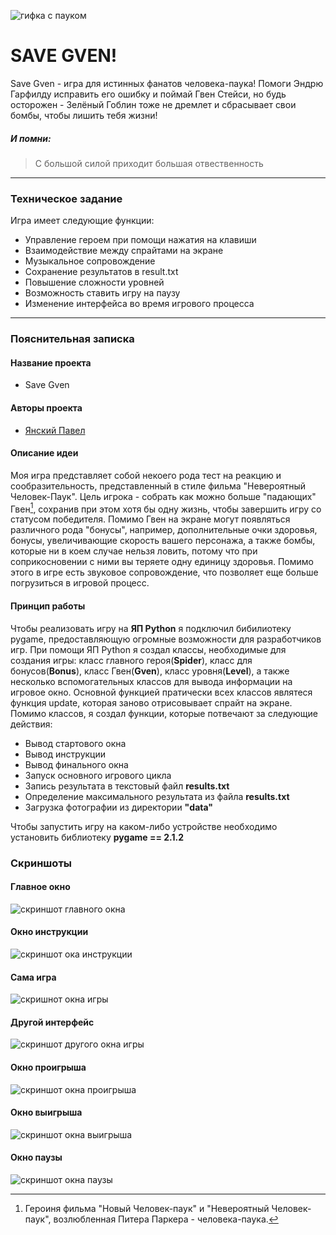![гифка с пауком](data/spider_gif.gif)
# SAVE GVEN!
Save Gven - игра для истинных фанатов человека-паука! Помоги Эндрю Гарфилду исправить его ошибку и поймай Гвен Стейси, но будь осторожен - Зелёный Гоблин тоже не дремлет и сбрасывает свои бомбы, чтобы лишить тебя жизни!
##### И помни:
> С большой силой приходит большая отвественность

___
### Техническое задание
Игра имеет следующие функции:
* Управление героем при помощи нажатия на клавиши
* Взаимодействие между спрайтами на экране
* Музыкальное сопровождение
* Сохранение результатов в result.txt
* Повышение сложности уровней
* Возможность ставить игру на паузу
* Изменение интерфейса во время игрового процесса
___
### Пояснительная записка
#### Название проекта
* Save Gven
#### Авторы проекта
* [Янский Павел](https://vk.com/pavelyanski)

#### Описание идеи
Моя игра представляет собой некоего рода тест на реакцию и сообразительность, представленный в стиле фильма "Невероятный Человек-Паук". Цель игрока - собрать как можно больше "падающих" Гвен[^1], сохранив при этом хотя бы одну жизнь, чтобы завершить игру со статусом победителя. Помимо Гвен на экране могут появляться различного рода "бонусы", например, дополнительные очки здоровья, бонусы, увеличивающие скорость вашего персонажа, а также бомбы, которые ни в коем случае нельзя ловить, потому что при соприкосновении с ними вы теряете одну единицу здоровья. Помимо этого в игре есть звуковое сопровождение, что позволяет  еще больше погрузиться в игровой процесс.

#### Принцип работы

Чтобы реализовать игру на __ЯП Python__ я подключил бибилиотеку pygame, предоставляющую огромные возможности для разработчиков игр. При помощи ЯП Python я создал классы, необходимые для создания игры: класс главного героя(__Spider__), класс для бонусов(__Bonus__), класс Гвен(__Gven__), класс уровня(__Level__), а также несколько вспомогательных классов для вывода информации на игровое окно. Основной функцией пратически всех классов являтеся функция update, которая заново отрисовывает спрайт на экране.
 Помимо классов, я создал функции, которые потвечают за следующие действия:
* Вывод стартового окна
* Вывод инструкции
* Вывод финального окна
* Запуск основного игрового цикла
* Запись результата в текстовый файл __results.txt__
* Определение максимального результата из файла __results.txt__
* Загрузка фотографии из директории __"data"__

Чтобы запустить игру на каком-либо устройстве необходимо установить библиотеку __pygame == 2.1.2__
### Скриншоты
#### Главное окно
![скриншот главного окна](data/presentation/start_window.png)
#### Окно инструкции
![скриншот ока инструкции](data/presentation/instruction_window.png)
#### Сама игра
![скришнот окна игры](data/presentation/game_window.png)
#### Другой интерфейс
![скриншот другого окна игры](data/presentation/other_game_window.png)
#### Окно проигрыша
![скриншот окна проигрыша](data/presentation/lose_window.png)
#### Окно выигрыша
![скриншот окна выигрыша](data/presentation/win_window.png)
#### Окно паузы
![скриншот окна паузы](data/presentation/pause_window.png)


[^1]: Героиня фильма "Новый Человек-паук" и "Невероятный Человек-паук", возлюбленная Питера Паркера - человека-паука.



